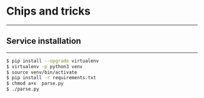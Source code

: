 # Chips and tricks

- - -

## Service installation

- - -


```sh
$ pip install --upgrade virtualenv
$ virtualenv -p python3 venv
$ source venv/bin/activate
$ pip install -r requirements.txt
$ chmod a+x  parse.py
$ ./parse.py
```

